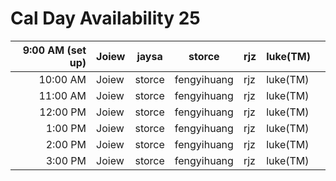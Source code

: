 # Cal Day Availability 25

| 9:00 AM (set up) | Joiew | jaysa | storce | rjz | luke(TM) |    |
|---:|----|----|----|----|----|----|
| 10:00 AM | Joiew | storce | fengyihuang | rjz | luke(TM) |    |
| 11:00 AM | Joiew | storce | fengyihuang | rjz | luke(TM) |    |
| 12:00 PM | Joiew | storce  | fengyihuang | rjz | luke(TM) |    |
| 1:00 PM | Joiew | storce | fengyihuang | rjz | luke(TM) |    |
| 2:00 PM | Joiew | storce | fengyihuang | rjz | luke(TM) |    |
| 3:00 PM | Joiew | storce | fengyihuang | rjz | luke(TM) |    |
